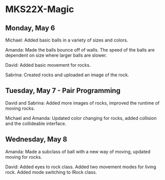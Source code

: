 # MKS22X-Magic

## Monday, May 6 

Michael: Added basic balls in a variety of sizes and colors.

Amanda: Made the balls bounce off of walls. The speed of the balls are dependent on size where larger balls are slower.

David: Added basic movement for rocks.

Sabrina: Created rocks and uploaded an image of the rock.

## Tuesday, May 7 - Pair Programming

David and Sabrina: Added more images of rocks, improved the runtime of moving rocks.

Michael and Amanda: Updated color changing for rocks, added collision and the collideable interface.

## Wednesday, May 8

Amanda: Made a subclass of ball with a new way of moving, updated moving for rocks.

David: Added eyes to rock class. Added two movement modes for living 
rock. Added mode switching to lRock class.
